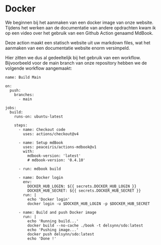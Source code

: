 # Docker

We beginnen bij het aanmaken van een docker image van onze website.
Tijdens het werken aan de documentatie van andere opdrachten kwam ik op een video over het gebruik van een Github Action genaamd MdBook.

Deze action maakt een statisch website uit uw markdown files, wat het aanmaken van een documentatie website enorm versimpeld.

Hier zitten we dus al gedeeltelijk bij het gebruik van een workflow. 
Bijvoorbeeld voor de main branch van onze repository hebben we de volgende workflow aangemaakt:

```
name: Build Main

on:
  push:
    branches:
      - main

jobs:
  build:
    runs-on: ubuntu-latest
    
    steps:
      - name: Checkout code
        uses: actions/checkout@v4  

      - name: Setup mdBook
        uses: peaceiris/actions-mdbook@v1
        with:
          mdbook-version: 'latest'
          # mdbook-version: '0.4.10'

      - run: mdbook build

      - name: Docker login
        env:
          DOCKER_HUB_LOGIN: ${{ secrets.DOCKER_HUB_LOGIN }}
          DOCKER_HUB_SECRET: ${{ secrets.DOCKER_HUB_SECRET }}
        run: |
          echo 'Docker login'
          docker login -u $DOCKER_HUB_LOGIN -p $DOCKER_HUB_SECRET

      - name: Build and push Docker image
        run: |
          echo 'Running build...'
          docker build --no-cache ./book -t delsynn/sdo:latest
          echo 'Pushing image...'
          docker push delsynn/sdo:latest
          echo 'Done !'

```